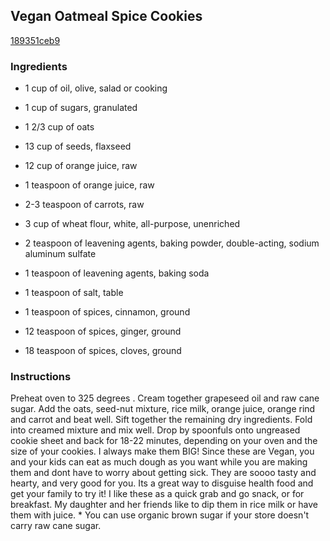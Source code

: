 ## Vegan Oatmeal Spice Cookies

[189351ceb9](http://www.food.com/recipe/vegan-oatmeal-spice-cookies-327885)

### Ingredients

 - 1 cup of oil, olive, salad or cooking

 - 1 cup of sugars, granulated

 - 1 2/3 cup of oats

 - 13 cup of seeds, flaxseed

 - 12 cup of orange juice, raw

 - 1 teaspoon of orange juice, raw

 - 2-3 teaspoon of carrots, raw

 - 3 cup of wheat flour, white, all-purpose, unenriched

 - 2 teaspoon of leavening agents, baking powder, double-acting, sodium aluminum sulfate

 - 1 teaspoon of leavening agents, baking soda

 - 1 teaspoon of salt, table

 - 1 teaspoon of spices, cinnamon, ground

 - 12 teaspoon of spices, ginger, ground

 - 18 teaspoon of spices, cloves, ground

### Instructions

Preheat oven to 325 degrees . Cream together grapeseed oil and raw cane sugar. Add the oats, seed-nut mixture, rice milk, orange juice, orange rind and carrot and beat well. Sift together the remaining dry ingredients. Fold into creamed mixture and mix well. Drop by spoonfuls onto ungreased cookie sheet and back for 18-22 minutes, depending on your oven and the size of your cookies. I always make them BIG! Since these are Vegan, you and your kids can eat as much dough as you want while you are making them and dont have to worry about getting sick. They are soooo tasty and hearty, and very good for you. Its a great way to disguise health food and get your family to try it! I like these as a quick grab and go snack, or for breakfast. My daughter and her friends like to dip them in rice milk or have them with juice. * You can use organic brown sugar if your store doesn't carry raw cane sugar.